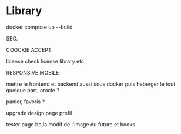 # Library

docker compose up --build  

SEO. 

COOCKIE ACCEPT. 

license check license library etc

RESPONSIVE MOBILE  

mettre le frontend et backend aussi sous docker puis heberger le tout quelque part, oracle ?  

panier, favoris ?  

upgrade design page profil  

tester page bo,la modif de l'image du future et books 